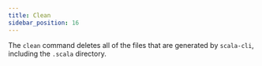 ```yaml
---
title: Clean
sidebar_position: 16
---
```


The `clean` command deletes all of the files that are generated by `scala-cli`, including the `.scala` directory.
